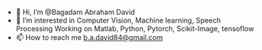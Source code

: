 - 👋 Hi, I’m @Bagadam Abraham David
- 👀 I’m interested in Computer Vision, Machine learning, Speech Processing
   Working on Matlab, Python, Pytorch, Scikit-Image, tensoflow
- 📫 How to reach me b.a.david84@gmail.com

<!---
BagadamAbrahamDavid/BagadamAbrahamDavid is a ✨ special ✨ repository because its `README.md` (this file) appears on your GitHub profile.
You can click the Preview link to take a look at your changes.
--->

